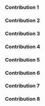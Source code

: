 

### Contribution 1


### Contribution 2


### Contribution 3


### Contribution 4


### Contribution 5


### Contribution 6


### Contribution 7


### Contribution 8
